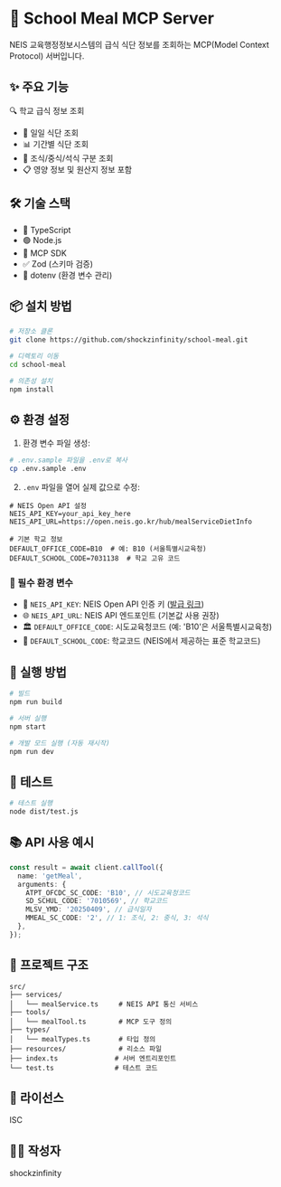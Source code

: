 # 🍱 School Meal MCP Server

NEIS 교육행정정보시스템의 급식 식단 정보를 조회하는 MCP(Model Context Protocol) 서버입니다.

## ✨ 주요 기능

🔍 학교 급식 정보 조회

- 📅 일일 식단 조회
- 📊 기간별 식단 조회
- 🍳 조식/중식/석식 구분 조회
- 📋 영양 정보 및 원산지 정보 포함

## 🛠 기술 스택

- 📘 TypeScript
- 🟢 Node.js
- 🔌 MCP SDK
- ✅ Zod (스키마 검증)
- 🔐 dotenv (환경 변수 관리)

## 📦 설치 방법

```bash
# 저장소 클론
git clone https://github.com/shockzinfinity/school-meal.git

# 디렉토리 이동
cd school-meal

# 의존성 설치
npm install
```

## ⚙️ 환경 설정

1. 환경 변수 파일 생성:

```bash
# .env.sample 파일을 .env로 복사
cp .env.sample .env
```

2. `.env` 파일을 열어 실제 값으로 수정:

```env
# NEIS Open API 설정
NEIS_API_KEY=your_api_key_here
NEIS_API_URL=https://open.neis.go.kr/hub/mealServiceDietInfo

# 기본 학교 정보
DEFAULT_OFFICE_CODE=B10  # 예: B10 (서울특별시교육청)
DEFAULT_SCHOOL_CODE=7031138  # 학교 고유 코드
```

### 📝 필수 환경 변수

- 🔑 `NEIS_API_KEY`: NEIS Open API 인증 키 ([발급 링크](https://open.neis.go.kr/portal/guide/actKeyPage.do))
- 🌐 `NEIS_API_URL`: NEIS API 엔드포인트 (기본값 사용 권장)
- 🏛 `DEFAULT_OFFICE_CODE`: 시도교육청코드 (예: 'B10'은 서울특별시교육청)
- 🏫 `DEFAULT_SCHOOL_CODE`: 학교코드 (NEIS에서 제공하는 표준 학교코드)

## 🚀 실행 방법

```bash
# 빌드
npm run build

# 서버 실행
npm start

# 개발 모드 실행 (자동 재시작)
npm run dev
```

## 🧪 테스트

```bash
# 테스트 실행
node dist/test.js
```

## 📚 API 사용 예시

```typescript
const result = await client.callTool({
  name: 'getMeal',
  arguments: {
    ATPT_OFCDC_SC_CODE: 'B10', // 시도교육청코드
    SD_SCHUL_CODE: '7010569', // 학교코드
    MLSV_YMD: '20250409', // 급식일자
    MMEAL_SC_CODE: '2', // 1: 조식, 2: 중식, 3: 석식
  },
});
```

## 📁 프로젝트 구조

```
src/
├── services/
│   └── mealService.ts     # NEIS API 통신 서비스
├── tools/
│   └── mealTool.ts        # MCP 도구 정의
├── types/
│   └── mealTypes.ts       # 타입 정의
├── resources/             # 리소스 파일
├── index.ts              # 서버 엔트리포인트
└── test.ts               # 테스트 코드
```

## 📄 라이선스

ISC

## 👨‍💻 작성자

shockzinfinity
